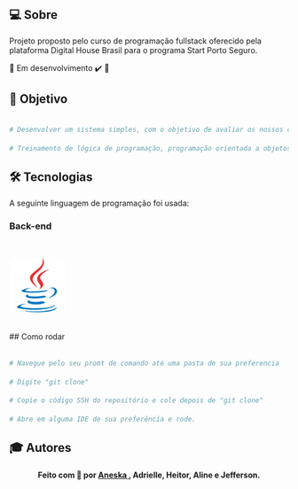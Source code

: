 # 
## 💻 Sobre

 Projeto proposto pelo curso de programação fullstack oferecido pela plataforma Digital House Brasil para o programa Start Porto Seguro.

🚧 Em desenvolvimento ✔️ 🚧


## 🎯 Objetivo

```bash
  
# Desenvolver um sistema simples, com o objetivo de avaliar os nossos conheciimentos em Java puro.

# Treinamento de lógica de programação, programação orientada a objetos, arrays, loop, laços de decisão.

```

## 🛠 Tecnologias

A seguinte linguagem de programação foi usada:

### **Back-end**
<br>
<p align="left">
    <img src="https://raw.githubusercontent.com/devicons/devicon/master/icons/java/java-original.svg" alt="Java" width="100" height="100"/>
</p>
<br>
## Como rodar

```bash
  
# Navegue pelo seu promt de comando até uma pasta de sua preferencia

# Digite "git clone" 

# Copie o código SSH do repositório e cole depois de "git clone"

# Abre em alguma IDE de sua preferência e rode.


```

## :mortar_board: Autores


<h4 align="center">
   Feito com 💖 por <a href="https://www.linkedin.com/in/aneska-karina-7521795b/" target="_blank"> Aneska </a>, Adrielle, Heitor, Aline e Jefferson.
</h4>
